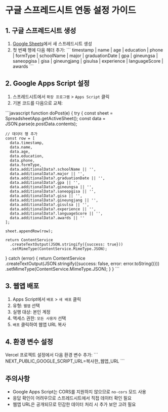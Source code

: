 # 구글 스프레드시트 연동 설정 가이드

## 1. 구글 스프레드시트 생성
1. [Google Sheets](https://sheets.google.com)에서 새 스프레드시트 생성
2. 첫 번째 행에 다음 헤더 추가:
   \`\`\`
   timestamp | name | age | education | phone | formType | schoolName | major | graduationDate | gpa | gineungsa | saneopgisa | gisa | gineungjang | gisulsa | experience | languageScore | awards
   \`\`\`

## 2. Google Apps Script 설정
1. 스프레드시트에서 `확장 프로그램` > `Apps Script` 클릭
2. 기본 코드를 다음으로 교체:

\`\`\`javascript
function doPost(e) {
  try {
    const sheet = SpreadsheetApp.getActiveSheet();
    const data = JSON.parse(e.postData.contents);
    
    // 데이터 행 추가
    const row = [
      data.timestamp,
      data.name,
      data.age,
      data.education,
      data.phone,
      data.formType,
      data.additionalData?.schoolName || '',
      data.additionalData?.major || '',
      data.additionalData?.graduationDate || '',
      data.additionalData?.gpa || '',
      data.additionalData?.gineungsa || '',
      data.additionalData?.saneopgisa || '',
      data.additionalData?.gisa || '',
      data.additionalData?.gineungjang || '',
      data.additionalData?.gisulsa || '',
      data.additionalData?.experience || '',
      data.additionalData?.languageScore || '',
      data.additionalData?.awards || ''
    ];
    
    sheet.appendRow(row);
    
    return ContentService
      .createTextOutput(JSON.stringify({success: true}))
      .setMimeType(ContentService.MimeType.JSON);
      
  } catch (error) {
    return ContentService
      .createTextOutput(JSON.stringify({success: false, error: error.toString()}))
      .setMimeType(ContentService.MimeType.JSON);
  }
}
\`\`\`

## 3. 웹앱 배포
1. Apps Script에서 `배포` > `새 배포` 클릭
2. 유형: `웹앱` 선택
3. 실행 대상: 본인 계정
4. 액세스 권한: `모든 사용자` 선택
5. `배포` 클릭하여 웹앱 URL 복사

## 4. 환경 변수 설정
Vercel 프로젝트 설정에서 다음 환경 변수 추가:
\`\`\`
NEXT_PUBLIC_GOOGLE_SCRIPT_URL=복사한_웹앱_URL
\`\`\`

## 주의사항
- Google Apps Script는 CORS를 지원하지 않으므로 `no-cors` 모드 사용
- 응답 확인이 어려우므로 스프레드시트에서 직접 데이터 확인 필요
- 웹앱 URL은 공개되므로 민감한 데이터 처리 시 추가 보안 고려 필요
